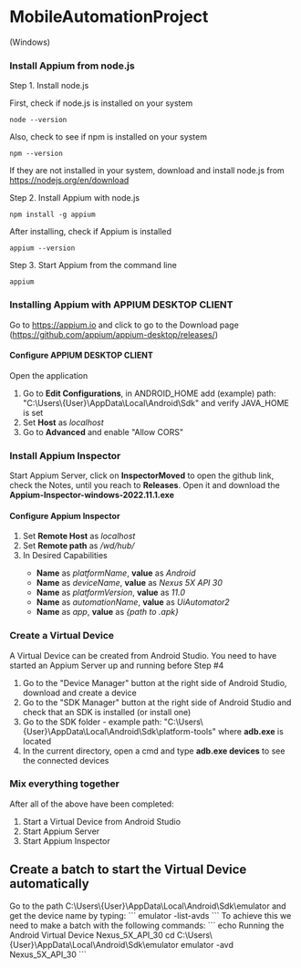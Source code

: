 # MobileAutomationProject

(Windows)

<h3>Install Appium from node.js</h3>

Step 1. Install node.js

First, check if node.js is installed on your system
```
node --version
```
Also, check to see if npm is installed on your system
```
npm --version
```
If they are not installed in your system, download and install node.js from https://nodejs.org/en/download

Step 2. Install Appium with node.js

```
npm install -g appium
```
After installing, check if Appium is installed
```
appium --version
```

Step 3. Start Appium from the command line

```
appium
```

<h3>Installing Appium with APPIUM DESKTOP CLIENT</h3>

Go to https://appium.io and click to go to the Download page (https://github.com/appium/appium-desktop/releases/)

<h4>Configure APPIUM DESKTOP CLIENT</h4>
Open the application
<ol>
   <li>Go to <b>Edit Configurations</b>, in ANDROID_HOME add (example) path: "C:\Users\{User}\AppData\Local\Android\Sdk" and verify JAVA_HOME is set</li>
   <li>Set <b>Host</b> as <i>localhost</i></li>
   <li>Go to <b>Advanced</b> and enable "Allow CORS"</li> 
</ol>
   
<h3>Install Appium Inspector</h3>
Start Appium Server, click on <b>InspectorMoved</b> to open the github link, check the Notes, until you reach to <b>Releases</b>. Open it and download the <b>Appium-Inspector-windows-2022.11.1.exe</b>

<h4>Configure Appium Inspector</h4>
<ol>
   <li>Set <b>Remote Host</b> as <i>localhost</i></li>
   <li>Set <b>Remote path</b> as <i>/wd/hub/</i></li>
   <li>In Desired Capabilities</li>
   <ul>
      <li><b>Name</b> as <i>platformName</i>, <b>value</b> as <i>Android</i></li>
      <li><b>Name</b> as <i>deviceName</i>, <b>value</b> as <i>Nexus 5X API 30</i></li>
      <li><b>Name</b> as <i>platformVersion</i>, <b>value</b> as <i>11.0</i></li>
      <li><b>Name</b> as <i>automationName</i>, <b>value</b> as <i>UiAutomator2</i></li>
      <li><b>Name</b> as <i>app</i>, <b>value</b> as <i>{path to .apk}</i></li>
   </ul>
</ol>
   
<h3>Create a Virtual Device</h3>
A Virtual Device can be created from Android Studio. You need to have started an Appium Server up and running before Step #4
<ol>
   <li>Go to the "Device Manager" button at the right side of Android Studio, download and create a device</li>
   <li>Go to the "SDK Manager" button at the right side of Android Studio and check that an SDK is installed (or install one)</li>
   <li>Go to the SDK folder - example path: "C:\Users\{User}\AppData\Local\Android\Sdk\platform-tools" where <b>adb.exe</b> is located</li>
   <li>In the current directory, open a cmd and type <b>adb.exe devices</b> to see the connected devices</li>
</ol>
   
<h3>Mix everything together</h3>
After all of the above have been completed:
<ol>
   <li>Start a Virtual Device from Android Studio</li>
   <li>Start Appium Server</li>
   <li>Start Appium Inspector</li>
</ol>

<h2>Create a batch to start the Virtual Device automatically</h2>
Go to the path C:\Users\{User}\AppData\Local\Android\Sdk\emulator and get the device name by typing:
```
emulator -list-avds
```
To achieve this we need to make a batch with the following commands:
```
echo Running the Android Virtual Device Nexus_5X_API_30
cd C:\Users\{User}\AppData\Local\Android\Sdk\emulator
emulator -avd Nexus_5X_API_30
```
